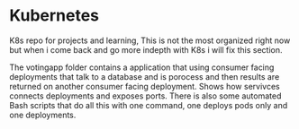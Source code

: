 # Kubernetes
K8s repo for projects and learning, This is not the most organized right now  but when i come back and go more indepth with K8s i will fix this section. 


The votingapp folder contains a application that using consumer facing deployments that talk to a database and is porocess and then results are returned on another consumer facing deployment. Shows how servivces connects deployments and exposes ports. There is also some automated Bash scripts that do all this with one command, one deploys pods only and one deployments. 
